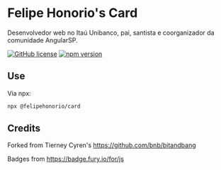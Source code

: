 # Felipe Honorio's Card

Desenvolvedor web no Itaú Unibanco, pai, santista e coorganizador da comunidade AngularSP.

[![GitHub license](https://img.shields.io/badge/license-MIT-blue.svg)](https://github.com/americoneto1/card/blob/master/LICENSE) 
[![npm version](https://badge.fury.io/js/%40felipehonorio%2Fcard.svg)](https://www.npmjs.com/package/@felipehonorio/card)

## Use

Via npx:

```bash
npx @felipehonorio/card
```

## Credits

Forked from Tierney Cyren's https://github.com/bnb/bitandbang

Badges from <https://badge.fury.io/for/js>

